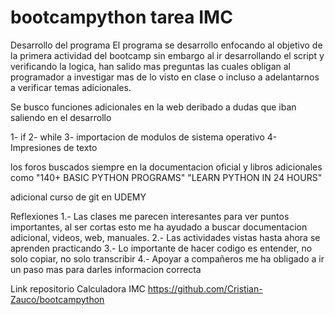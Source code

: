 # bootcampython tarea IMC
Desarrollo del programa
El programa se desarrollo enfocando al objetivo de la primera actividad del bootcamp sin embargo al ir desarrollando el script y verificando la logica, han salido mas preguntas las cuales obligan al programador a investigar mas de lo visto en clase o incluso a adelantarnos a verificar temas adicionales.

Se busco funciones adicionales en la web deribado a dudas que iban saliendo en el desarrollo 

1- if
2- while 
3- importacion de modulos de sistema operativo 
4- Impresiones de texto 

los foros buscados siempre en la documentacion oficial y libros adicionales como
"140+ BASIC PYTHON PROGRAMS"
"LEARN PYTHON IN 24 HOURS"

adicional curso de git en UDEMY 

Reflexiones
 1.- Las clases me parecen interesantes para ver puntos importantes, al ser cortas esto me ha ayudado a buscar documentacion adicional, videos, web, manuales.
 2.- Las actividades vistas hasta ahora se aprenden practicando 
 3.- Lo importante de hacer codigo es entender, no solo copiar, no solo transcribir 
 4.- Apoyar a compañeros me ha obligado a ir un paso mas para darles informacion correcta 

 Link repositorio Calculadora IMC
 https://github.com/Cristian-Zauco/bootcampython
